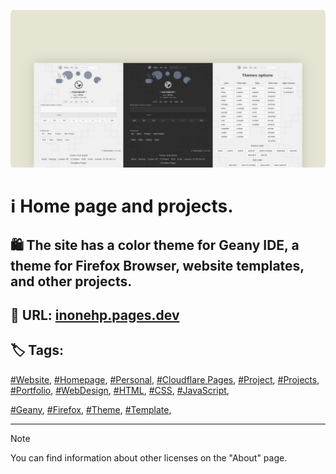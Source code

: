 <!-- README.md v.1.2.1 -->
  
![2 page with light and dark mode](/img/github-banner.png)  
#  ℹ️ Home page and projects.
## 🛍️ The site has a color theme for Geany IDE, a theme for Firefox Browser, website templates, and other projects.
## 🔗 URL: [inonehp.pages.dev](https://inonehp.pages.dev/)
  
## 🏷️ Tags:
[#Website](https://github.com/topics/website?s=updated),
[#Homepage](https://github.com/topics/homepage?s=updated),
[#Personal](https://github.com/topics/website?s=updated),
[#Cloudflare Pages](https://github.com/topics/cloudflare-pages?s=updated),
[#Project](https://github.com/topics/project?s=updated),
[#Projects](https://github.com/topics/projects?s=updated),
[#Portfolio](https://github.com/topics/portfolio?s=updated),
[#WebDesign](https://github.com/topics/webdesign?s=updated),
[#HTML](https://github.com/topics/html?s=updated),
[#CSS](https://github.com/topics/css?s=updated),
[#JavaScript](https://github.com/topics/javascript?s=updated),
  
[#Geany](https://github.com/topics/geany?s=updated),
[#Firefox](https://github.com/topics/firefox?s=updated),
[#Theme](https://github.com/topics/theme?s=updated),
[#Template](https://github.com/topics/template?s=updated),

  
---
  
> [!NOTE]
> You can find information about other licenses on the "About" page.
  
<!--### Screenshots:  

![light theme](/img/screenshot.png)
![dark theme](/img/screenshot2.png)
![setting page with list of color themes](/img/screenshot3.png)-->
